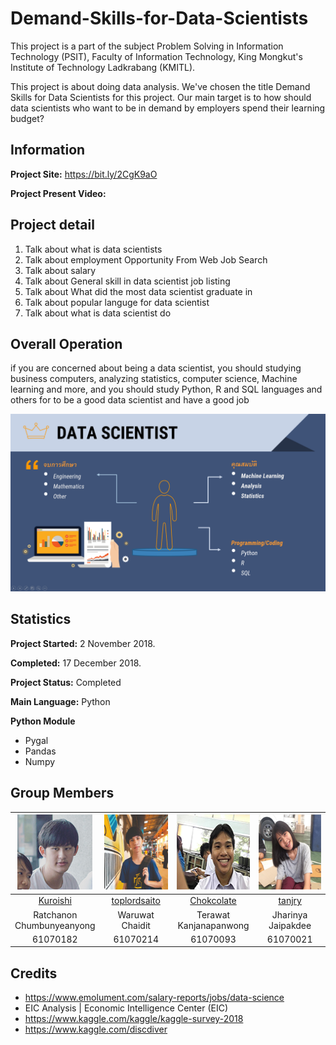 # Demand-Skills-for-Data-Scientists
This project is a part of the subject Problem Solving in Information Technology (PSIT), Faculty of Information Technology, King Mongkut's Institute of Technology Ladkrabang (KMITL).

This project is about doing data analysis. We've chosen the title Demand Skills for Data Scientists for this project. Our main target is to how should data scientists who want to be in demand by employers spend their learning budget?

## Information

**Project Site:** https://bit.ly/2CgK9aO

**Project Present Video:** 

## Project detail
1. Talk about what is data scientists
2. Talk about employment Opportunity From Web Job Search
3. Talk about salary
4. Talk about General skill in data scientist job listing
5. Talk about What did the most data scientist graduate in
6. Talk about popular languge for data scientist
7. Talk about what is data scientist do

## Overall Operation
if you are concerned about being a data scientist, you should studying business computers, analyzing statistics, computer science,
Machine learning and more, and you should study Python, R and SQL languages and others 
for to be a good data  scientist and have a good job

<img src="img/Screenshot (8).png">



## Statistics

**Project Started:** 2 November 2018.

**Completed:** 17 December 2018.

**Project Status:** Completed

**Main Language:** Python

**Python Module**
* Pygal
* Pandas
* Numpy
## Group Members

|<img src="img/member/1.png" width="120px" height="120px">|<img src="img/member/4.jpg" width="120px" height="120px">|<img src="img/member/3.png" width="120px" height="120px">|<img src="img/member/2.png" width="120px" height="120px">|
|:---:|:---:|:---:|:---:|
|[Kuroishi](https://github.com/Kuroishi1221)|[toplordsaito](https://github.com/toplordsaito)|[Chokcolate](https://github.com/Chokcolate)|[tanjry](https://github.com/tanjry)|
|Ratchanon<br>Chumbunyeanyong|Waruwat<br>Chaidit|Terawat<br>Kanjanapanwong|Jharinya<br>Jaipakdee|
|61070182|61070214|61070093|61070021|

## Credits
* https://www.emolument.com/salary-reports/jobs/data-science
* EIC Analysis | Economic Intelligence Center (EIC)
* https://www.kaggle.com/kaggle/kaggle-survey-2018
* https://www.kaggle.com/discdiver
